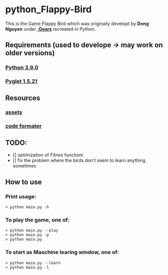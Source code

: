 # python_Flappy-Bird

This is the Game Flappy Bird which was originally developt by **Dong Nguyen** under **[.Gears](http://dotgears.com/)** recreated in Python.


## Requirements (used to develope -> may work on older versions)
### [Python 3.9.0](https://www.python.org/downloads/release/python-390/)
### [Pyglet 1.5.21](https://pyglet.readthedocs.io/en/latest/index.html#)

## Resources
### [assets](https://github.com/samuelcust/flappy-bird-assets)
### [code formater](https://github.com/psf/black)

## TODO:
- [] optimization of Fitnes functiom
- [] fix the problem where the birds don't seem to learn anything sometimes

## How to use
### Print usage:
```shell
> python main.py -h
```

### To play the game, one of:
```shell
> python main.py --play
> python main.py -p
> python main.py
```

### To start as Maschine learing window, one of:
```shell
> python main.py --learn
> python main.py -l
```
